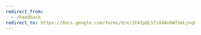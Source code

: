 ```yaml
---
redirect_from:
  - /Feedback
redirect_to: https://docs.google.com/forms/d/e/1FAIpQLSfsX4An6Wf5mLjnqFpJUMM3it9um5VaMrgXraFkCQEoMin02A/viewform?usp=sf_link
---
```

